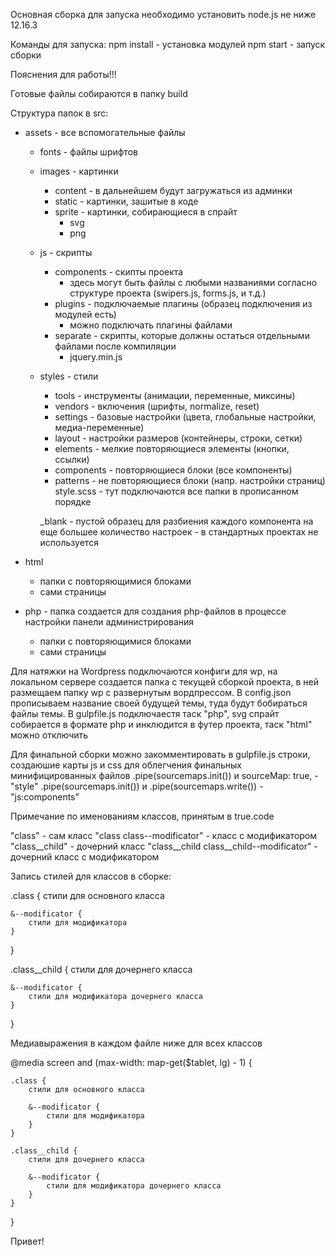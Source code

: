 Основная сборка
для запуска необходимо установить node.js не ниже 12.16.3

Команды для запуска:
npm install - установка модулей
npm start - запуск сборки

Пояснения для работы!!!

Готовые файлы собираются в папку build

Структура папок в src:

- assets - все вспомогательные файлы

    - fonts - файлы шрифтов
    - images - картинки
        - content - в дальнейшем будут загружаться из админки
        - static - картинки, зашитые в коде
        - sprite - картинки, собирающиеся в спрайт
            - svg
            - png

    - js - скрипты
        - components - скипты проекта
            - здесь могут быть файлы с любыми названиями согласно структуре проекта (swipers.js, forms.js, и т.д.)
        - plugins - подключаемые плагины (образец подключения из модулей есть)
            - можно подключать плагины файлами
        - separate - скрипты, которые должны остаться отдельными файлами после компиляции
            - jquery.min.js

    - styles - стили
        - tools - инструменты (анимации, переменные, миксины)
        - vendors - включения (шрифты, normalize, reset)
        - settings - базовые настройки (цвета, глобальные настройки, медиа-переменные)
        - layout - настройки размеров (контейнеры, строки, сетки)
        - elements - мелкие повторяющиеся элементы (кнопки, ссылки)
        - components - повторяющиеся блоки (все компоненты)
        - patterns - не повторяющиеся блоки (напр. настройки страниц)
        style.scss - тут подключаются все папки в прописанном порядке

        _blank - пустой образец для разбиения каждого компонента на еще большее количество настроек - в стандартных проектах не используется

- html 
    - папки с повторяющимися блоками
    - сами страницы

- php - папка создается для создания php-файлов в процессе настройки панели администрирования
    - папки с повторяющимися блоками
    - сами страницы


Для натяжки на Wordpress подключаются конфиги для wp, на локальном сервере создается папка с текущей сборкой проекта, в ней размещаем папку wp с развернутым вордпрессом. 
В config.json прописываем название своей будущей темы, туда будут бобираться файлы темы. В gulpfile.js подключаестя таск "php", svg спрайт собирается в формате php и инклюдится в футер проекта, таск "html" можно отключить

Для финальной сборки можно закомментировать в gulpfile.js строки, создаюшие карты js и css для облегчения финальных минифицированных файлов
		.pipe(sourcemaps.init()) и sourceMap: true,  - "style"
        .pipe(sourcemaps.init()) и .pipe(sourcemaps.write()) - "js:components"


Примечание по именованиям классов, принятым в true.code

"class" - сам класс
"class class--modificator" - класс с модификатором
"class__child" - дочерний класс
"class__child class__child--modificator" - дочерний класс с модификатором

Запись стилей для классов в сборке:

.class {
    стили для основного класса

    &--modificator {
        стили для модификатора
    }
}

.class__child {
    стили для дочернего класса

    &--modificator {
        стили для модификатора дочернего класса
    }
}

Медиавыражения в каждом файле ниже для всех классов

@media  screen and (max-width: map-get($tablet, lg) - 1) {

    .class {
        стили для основного класса

        &--modificator {
            стили для модификатора
        }
    }

    .class__child {
        стили для дочернего класса

        &--modificator {
            стили для модификатора дочернего класса
        }
    }
}

Привет!
